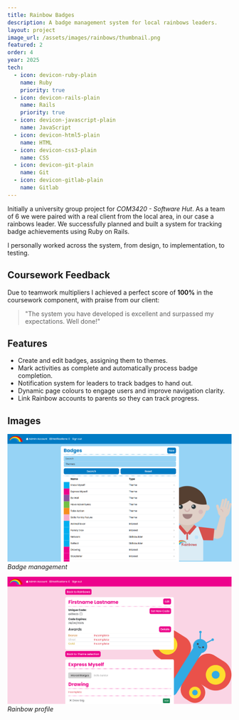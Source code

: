 ```yaml
---
title: Rainbow Badges
description: A badge management system for local rainbows leaders.
layout: project
image_url: /assets/images/rainbows/thumbnail.png
featured: 2
order: 4
year: 2025
tech:
  - icon: devicon-ruby-plain
    name: Ruby
    priority: true
  - icon: devicon-rails-plain
    name: Rails
    priority: true
  - icon: devicon-javascript-plain
    name: JavaScript
  - icon: devicon-html5-plain
    name: HTML
  - icon: devicon-css3-plain
    name: CSS
  - icon: devicon-git-plain
    name: Git
  - icon: devicon-gitlab-plain
    name: Gitlab
---
```

Initially a university group project for *COM3420 - Software Hut*. As a team of 6 we were paired with a real client from the local area, in our case a rainbows leader. We successfully planned and built a system for tracking badge achievements using Ruby on Rails.  

I personally worked across the system, from design, to implementation, to testing.

## Coursework Feedback
Due to teamwork multipliers I achieved a perfect score of **100%** in the coursework component, with praise from our client:
> "The system you have developed is excellent and surpassed my expectations. Well done!"

## Features
- Create and edit badges, assigning them to themes.
- Mark activities as complete and automatically process badge completion.
- Notification system for leaders to track badges to hand out.
- Dynamic page colours to engage users and improve navigation clarity.
- Link Rainbow accounts to parents so they can track progress.

## Images
![Badge Management](/assets/images/rainbows/badges.png)
*Badge management*  

![Rainbow Profile](/assets/images/rainbows/profile.png)
*Rainbow profile*  
